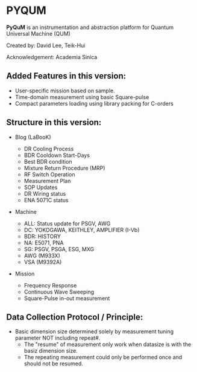 # PYQUM 

**PyQuM** is an instrumentation and abstraction platform for Quantum Universal Machine (QUM)

Created by:
David Lee, Teik-Hui

Acknowledgement:
Academia Sinica

## Added Features in this version:
* User-specific mission based on sample.
* Time-domain measurement using basic Square-pulse
* Compact parameters loading using library packing for C-orders

## Structure in this version:
* Blog (LaBooK)
  * DR Cooling Process
  * BDR Cooldown Start-Days
  * Best BDR condition
  * Mixture Return Procedure (MRP)
  * RF Switch Operation
  * Measurement Plan
  * SOP Updates
  * DR Wiring status
  * ENA 5071C status

* Machine
  * ALL: Status update for PSGV, AWG
  * DC: YOKOGAWA, KEITHLEY, AMPLIFIER (I-Vb)
  * BDR: HISTORY 
  * NA: E5071, PNA
  * SG: PSGV, PSGA, ESG, MXG
  * AWG (M933X)
  * VSA (M9392A)

* Mission
  * Frequency Response
  * Continuous Wave Sweeping
  * Square-Pulse in-out measurement

## Data Collection Protocol / Principle:
* Basic dimension size determined solely by measurement tuning parameter NOT including repeat#.
  * The "resume" of measurement only work when datasize is with the basiz dimension size.
  * The repeating measurement could only be performed once and should not be resumed.

  

